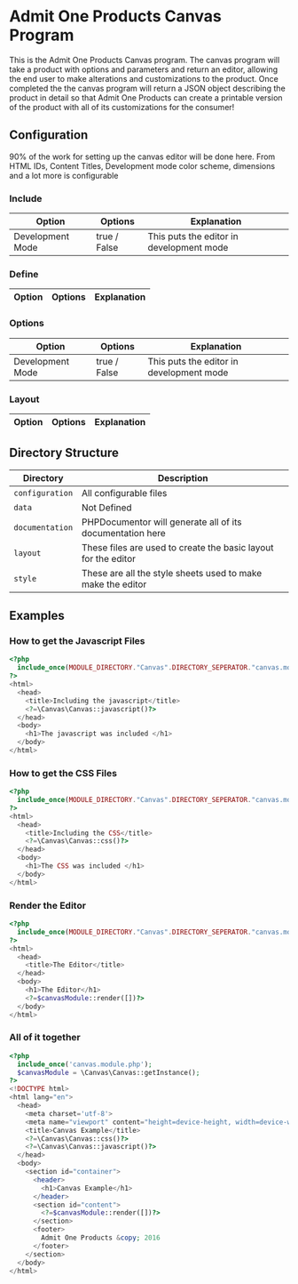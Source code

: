 # Admit One Products Canvas Program

This is the Admit One Products Canvas program. The canvas program will take a product with options and parameters and 
return an editor, allowing the end user to make alterations and customizations to the product. Once completed the 
the canvas program will return a JSON object describing the product in detail so that Admit One Products can create
a printable version of the product with all of its customizations for the consumer!

## Configuration
90% of the work for setting up the canvas editor will be done here. From HTML IDs, Content Titles, Development mode
color scheme, dimensions and a lot more is configurable

### Include
Option | Options | Explanation
--- | --- | ---
Development Mode | true / False | This puts the editor in development mode

### Define
Option | Options | Explanation
--- | --- | ---

### Options 
Option | Options | Explanation
--- | --- | ---
Development Mode | true / False | This puts the editor in development mode

### Layout
Option | Options | Explanation
--- | --- | ---


## Directory Structure
Directory | Description 
--- | --- 
`configuration` | All configurable files
`data` | Not Defined
`documentation` | PHPDocumentor will generate all of its documentation here
`layout` | These files are used to create the basic layout for the editor
`style` | These are all the style sheets used to make make the editor

## Examples
### How to get the Javascript Files
```php
<?php
  include_once(MODULE_DIRECTORY."Canvas".DIRECTORY_SEPERATOR."canvas.module.php"); 
?>
<html>
  <head>
    <title>Including the javascript</title>
    <?=\Canvas\Canvas::javascript()?>
  </head>
  <body>
    <h1>The javascript was included </h1>
  </body>
</html>
```
### How to get the CSS Files
```php
<?php
  include_once(MODULE_DIRECTORY."Canvas".DIRECTORY_SEPERATOR."canvas.module.php");
?>
<html>
  <head>
    <title>Including the CSS</title>
    <?=\Canvas\Canvas::css()?>
  </head>
  <body>
    <h1>The CSS was included </h1>
  </body>
</html>
```
### Render the Editor 
```php
<?php
  include_once(MODULE_DIRECTORY."Canvas".DIRECTORY_SEPERATOR."canvas.module.php");
?>
<html>
  <head>
    <title>The Editor</title>
  </head>
  <body>
    <h1>The Editor</h1>
    <?=$canvasModule::render([])?>
  </body>
</html>
```
### All of it together
```php
<?php
  include_once('canvas.module.php');
  $canvasModule = \Canvas\Canvas::getInstance();
?>
<!DOCTYPE html>
<html lang="en">
  <head>
    <meta charset='utf-8'>
    <meta name="viewport" content="height=device-height, width=device-width, initial-scale=1.0">
    <title>Canvas Example</title>
    <?=\Canvas\Canvas::css()?>
    <?=\Canvas\Canvas::javascript()?>
  </head>
  <body>
    <section id="container">
      <header>
        <h1>Canvas Example</h1>
      </header>
      <section id="content">
        <?=$canvasModule::render([])?>
      </section>
      <footer>
        Admit One Products &copy; 2016
      </footer>
    </section>
  </body>
</html>
```



